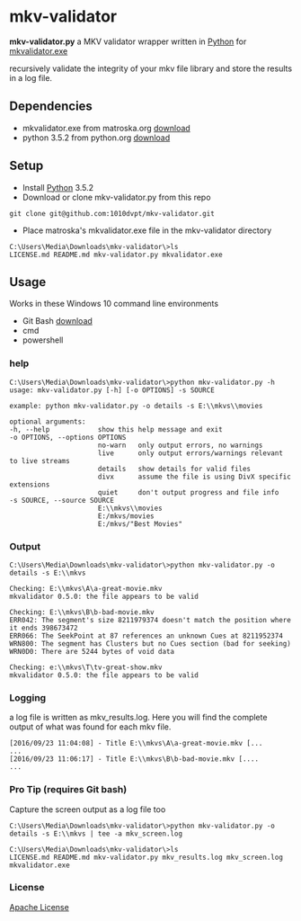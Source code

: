 # mkv-validator

**mkv-validator.py** a MKV validator wrapper written in [Python](https://www.python.org/downloads/) for [mkvalidator.exe](https://www.matroska.org/downloads/mkvalidator.html)

recursively validate the integrity of your mkv file library and store the results in a log file.

## Dependencies
- mkvalidator.exe from matroska.org [download](https://www.matroska.org/downloads/mkvalidator.html)
- python 3.5.2 from python.org [download](https://www.python.org/downloads/)

## Setup
- Install [Python](https://www.python.org/downloads/) 3.5.2
- Download or clone mkv-validator.py from this repo
```
git clone git@github.com:1010dvpt/mkv-validator.git
```
- Place matroska's mkvalidator.exe file in the mkv-validator directory
```
C:\Users\Media\Downloads\mkv-validator\>ls
LICENSE.md README.md mkv-validator.py mkvalidator.exe
```
## Usage
Works in these Windows 10 command line environments
- Git Bash [download](https://git-for-windows.github.io/)
- cmd
- powershell

### help
```
C:\Users\Media\Downloads\mkv-validator\>python mkv-validator.py -h
usage: mkv-validator.py [-h] [-o OPTIONS] -s SOURCE

example: python mkv-validator.py -o details -s E:\\mkvs\\movies

optional arguments:
-h, --help            show this help message and exit
-o OPTIONS, --options OPTIONS
                      no-warn   only output errors, no warnings
                      live      only output errors/warnings relevant to live streams
                      details   show details for valid files
                      divx      assume the file is using DivX specific extensions
                      quiet     don't output progress and file info
-s SOURCE, --source SOURCE
                      E:\\mkvs\\movies
                      E:/mkvs/movies
                      E:/mkvs/"Best Movies"
```
### Output
```
C:\Users\Media\Downloads\mkv-validator\>python mkv-validator.py -o details -s E:\\mkvs

Checking: E:\\mkvs\A\a-great-movie.mkv
mkvalidator 0.5.0: the file appears to be valid

Checking: E:\\mkvs\B\b-bad-movie.mkv
ERR042: The segment's size 8211979374 doesn't match the position where it ends 398673472
ERR066: The SeekPoint at 87 references an unknown Cues at 8211952374
WRN800: The segment has Clusters but no Cues section (bad for seeking)
WRN0D0: There are 5244 bytes of void data

Checking: e:\\mkvs\T\tv-great-show.mkv
mkvalidator 0.5.0: the file appears to be valid
```
### Logging
a log file is written as mkv_results.log.  Here you will find the complete output of what was found for each mkv file.
```
[2016/09/23 11:04:08] - Title E:\\mkvs\A\a-great-movie.mkv [...
...
[2016/09/23 11:06:17] - Title E:\\mkvs\B\b-bad-movie.mkv [....
...
```
### Pro Tip (requires Git bash)
Capture the screen output as a log file too
```
C:\Users\Media\Downloads\mkv-validator\>python mkv-validator.py -o details -s E:\\mkvs | tee -a mkv_screen.log
```
```
C:\Users\Media\Downloads\mkv-validator\>ls
LICENSE.md README.md mkv-validator.py mkv_results.log mkv_screen.log mkvalidator.exe
```
### License
[Apache License](http://apache.org/licenses/LICENSE-2.0.html)
